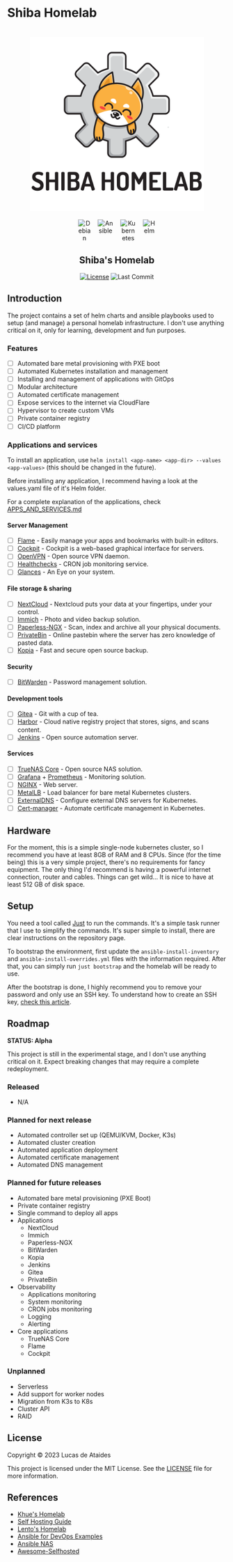 # Shiba Homelab

<div align="center">

<h1>
    <img align="center" width=400px src="logo.svg">
</h1>

<div style="display:flex; justify-content:center; gap: 15px;">
    <img alt="Debian" width=30px src="https://www.debian.org/logos/openlogo-nd.svg">
    <img alt="Ansible" width=37px src="https://logos-download.com/wp-content/uploads/2016/10/Ansible_logo-700x700.png">
    <img alt="Kubernetes" width=37px src="https://www.vectorlogo.zone/logos/kubernetes/kubernetes-icon.svg">
    <img alt="Helm" width=30px src="https://seeklogo.com/images/H/helm-logo-9208DB3EE5-seeklogo.com.png">
</div>

<h2>Shiba's Homelab</h2>

[![License](https://img.shields.io/badge/license-MIT-blue?style=flat-square&labelColor=000000)](#license)
![Last Commit](https://img.shields.io/github/last-commit/ldatb/homelab?style=flat-square)

</div>

## Introduction

The project contains a set of helm charts and ansible playbooks used to setup (and manage) a personal homelab infrastructure. I don't use anything critical on it, only for learning, development and fun purposes.

### Features

* [ ] Automated bare metal provisioning with PXE boot
* [ ] Automated Kubernetes installation and management
* [ ] Installing and management of applications with GitOps
* [ ] Modular architecture
* [ ] Automated certificate management
* [ ] Expose services to the internet via CloudFlare
* [ ] Hypervisor to create custom VMs
* [ ] Private container registry
* [ ] CI/CD platform

### Applications and services

To install an application, use `helm install <app-name> <app-dir> --values <app-values>` (this should be changed in the future).

Before installing any application, I recommend having a look at the values.yaml file of it's Helm folder.

For a complete explanation of the applications, check [APPS_AND_SERVICES.md](APPS_AND_SERVICES.md)

#### Server Management

* [ ] [Flame](https://github.com/pawelmalak/flame) - Easily manage your apps and bookmarks with built-in editors.
* [ ] [Cockpit](https://github.com/cockpit-project/cockpit) -  Cockpit is a web-based graphical interface for servers.
* [ ] [OpenVPN](https://github.com/OpenVPN/openvpn/) - Open source VPN daemon.
* [ ] [Healthchecks](https://github.com/healthchecks/healthchecks) - CRON job monitoring service.
* [ ] [Glances](https://nicolargo.github.io/glances/) - An Eye on your system.

#### File storage & sharing
* [ ] [NextCloud](https://github.com/nextcloud/server) - Nextcloud puts your data at your fingertips, under your control.
* [ ] [Immich](https://github.com/immich-app/immich) - Photo and video backup solution.
* [ ] [Paperless-NGX](https://github.com/paperless-ngx/paperless-ngx) - Scan, index and archive all your physical documents.
* [ ] [PrivateBin](https://privatebin.info/) - Online pastebin where the server has zero knowledge of pasted data.
* [ ] [Kopia](https://kopia.io/) - Fast and secure open source backup.

#### Security
* [ ] [BitWarden](https://github.com/bitwarden/server) - Password management solution.

#### Development tools
* [ ] [Gitea](https://gitea.io/en-us/) - Git with a cup of tea.
* [ ] [Harbor](https://goharbor.io/) - Cloud native registry project that stores, signs, and scans content.
* [ ] [Jenkins](https://www.jenkins.io/) - Open source automation server.

#### Services
* [ ] [TrueNAS Core](https://www.truenas.com/download-truenas-core/) - Open source NAS solution.
* [ ] [Grafana](https://grafana.com/) + [Prometheus](https://prometheus.io/) - Monitoring solution.
* [ ] [NGINX](https://www.nginx.com/) - Web server.
* [ ] [MetalLB](https://metallb.universe.tf/) - Load balancer for bare metal Kubernetes clusters.
* [ ] [ExternalDNS](https://github.com/kubernetes-sigs/external-dns) - Configure external DNS servers for Kubernetes.
* [ ] [Cert-manager](https://cert-manager.io/) - Automate certificate management in Kubernetes.

## Hardware

For the moment, this is a simple single-node kubernetes cluster, so I recommend you have at least 8GB of RAM and 8 CPUs.
Since (for the time being) this is a very simple project, there's no requirements for fancy equipment. The only thing I'd recommend is having a powerful internet connection, router and cables. Things can get wild...
It is nice to have at least 512 GB of disk space.

## Setup

You need a tool called [Just](https://github.com/casey/just) to run the commands. It's a simple task runner that I use to simplify the commands. It's super simple to install, there are clear instructions on the repository page.

To bootstrap the environment, first update the `ansible-install-inventory` and `ansible-install-overrides.yml` files with the information required. After that, you can simply run `just bootstrap` and the homelab will be ready to use.

After the bootstrap is done, I highly recommend you to remove your password and only use an SSH key. To understand how to create an SSH key, [check this article](https://www.cyberciti.biz/faq/how-to-set-up-ssh-keys-on-linux-unix/).

## Roadmap

**STATUS: Alpha**

This project is still in the experimental stage, and I don't use anything critical on it. Expect breaking changes that may require a complete redeployment.

### Released

* N/A

### Planned for next release

* Automated controller set up (QEMU/KVM, Docker, K3s)
* Automated cluster creation
* Automated application deployment
* Automated certificate management
* Automated DNS management

### Planned for future releases

* Automated bare metal provisioning (PXE Boot)
* Private container registry
* Single command to deploy all apps
* Applications
  * NextCloud
  * Immich
  * Paperless-NGX
  * BitWarden
  * Kopia
  * Jenkins
  * Gitea
  * PrivateBin
* Observability
  * Applications monitoring
  * System monitoring
  * CRON jobs monitoring
  * Logging
  * Alerting
* Core applications
  * TrueNAS Core
  * Flame
  * Cockpit

### Unplanned

* Serverless
* Add support for worker nodes
* Migration from K3s to K8s
* Cluster API
* RAID

## License

Copyright &copy; 2023 Lucas de Ataides

This project is licensed under the MIT License. See the [LICENSE](LICENSE) file for more information.

## References

* [Khue's Homelab](https://github.com/khuedoan/homelab)
* [Self Hosting Guide](https://github.com/mikeroyal/Self-Hosting-Guide)
* [Lento's Homelab](https://github.com/lento234/homelab)
* [Ansible for DevOps Examples](https://github.com/geerlingguy/ansible-for-devops)
* [Ansible NAS](https://github.com/davestephens/ansible-nas)
* [Awesome-Selfhosted](https://github.com/awesome-selfhosted/awesome-selfhosted)
